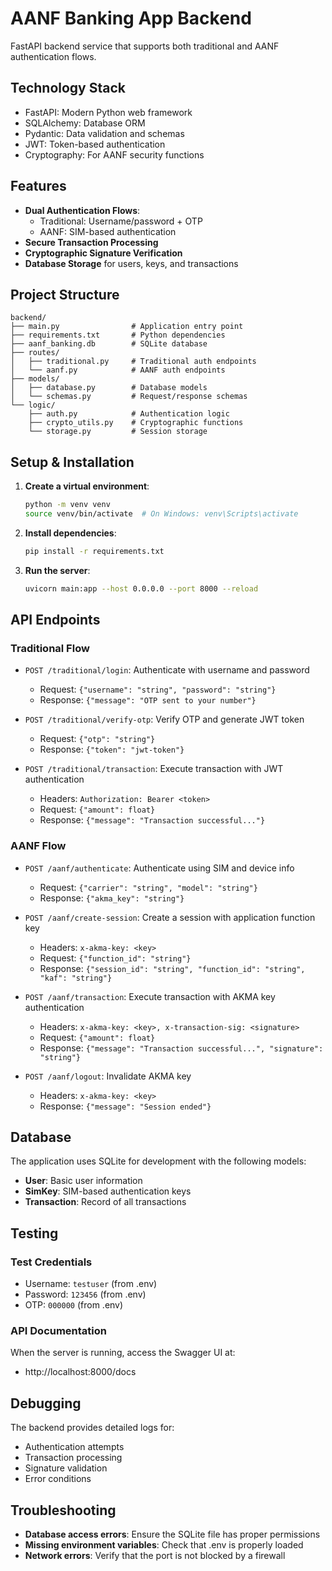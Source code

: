# AANF Banking App Backend

FastAPI backend service that supports both traditional and AANF authentication flows.

## Technology Stack

- FastAPI: Modern Python web framework
- SQLAlchemy: Database ORM
- Pydantic: Data validation and schemas
- JWT: Token-based authentication
- Cryptography: For AANF security functions

## Features

- **Dual Authentication Flows**:
  - Traditional: Username/password + OTP
  - AANF: SIM-based authentication
- **Secure Transaction Processing**
- **Cryptographic Signature Verification**
- **Database Storage** for users, keys, and transactions

## Project Structure

```
backend/
├── main.py                # Application entry point
├── requirements.txt       # Python dependencies
├── aanf_banking.db        # SQLite database
├── routes/
│   ├── traditional.py     # Traditional auth endpoints
│   └── aanf.py            # AANF auth endpoints
├── models/
│   ├── database.py        # Database models
│   └── schemas.py         # Request/response schemas
└── logic/
    ├── auth.py            # Authentication logic
    ├── crypto_utils.py    # Cryptographic functions
    └── storage.py         # Session storage
```

## Setup & Installation

1. **Create a virtual environment**:

   ```bash
   python -m venv venv
   source venv/bin/activate  # On Windows: venv\Scripts\activate
   ```

2. **Install dependencies**:

   ```bash
   pip install -r requirements.txt
   ```

3. **Run the server**:

   ```bash
   uvicorn main:app --host 0.0.0.0 --port 8000 --reload
   ```

## API Endpoints

### Traditional Flow

- `POST /traditional/login`: Authenticate with username and password

  - Request: `{"username": "string", "password": "string"}`
  - Response: `{"message": "OTP sent to your number"}`

- `POST /traditional/verify-otp`: Verify OTP and generate JWT token

  - Request: `{"otp": "string"}`
  - Response: `{"token": "jwt-token"}`

- `POST /traditional/transaction`: Execute transaction with JWT authentication

  - Headers: `Authorization: Bearer <token>`
  - Request: `{"amount": float}`
  - Response: `{"message": "Transaction successful..."}`

### AANF Flow

- `POST /aanf/authenticate`: Authenticate using SIM and device info

  - Request: `{"carrier": "string", "model": "string"}`
  - Response: `{"akma_key": "string"}`

- `POST /aanf/create-session`: Create a session with application function key

  - Headers: `x-akma-key: <key>`
  - Request: `{"function_id": "string"}`
  - Response: `{"session_id": "string", "function_id": "string", "kaf": "string"}`

- `POST /aanf/transaction`: Execute transaction with AKMA key authentication

  - Headers: `x-akma-key: <key>, x-transaction-sig: <signature>`
  - Request: `{"amount": float}`
  - Response: `{"message": "Transaction successful...", "signature": "string"}`

- `POST /aanf/logout`: Invalidate AKMA key

  - Headers: `x-akma-key: <key>`
  - Response: `{"message": "Session ended"}`

## Database

The application uses SQLite for development with the following models:

- **User**: Basic user information
- **SimKey**: SIM-based authentication keys
- **Transaction**: Record of all transactions

## Testing

### Test Credentials

- Username: `testuser` (from .env)
- Password: `123456` (from .env)
- OTP: `000000` (from .env)

### API Documentation

When the server is running, access the Swagger UI at:

- http://localhost:8000/docs

## Debugging

The backend provides detailed logs for:

- Authentication attempts
- Transaction processing
- Signature validation
- Error conditions

## Troubleshooting

- **Database access errors**: Ensure the SQLite file has proper permissions
- **Missing environment variables**: Check that .env is properly loaded
- **Network errors**: Verify that the port is not blocked by a firewall
